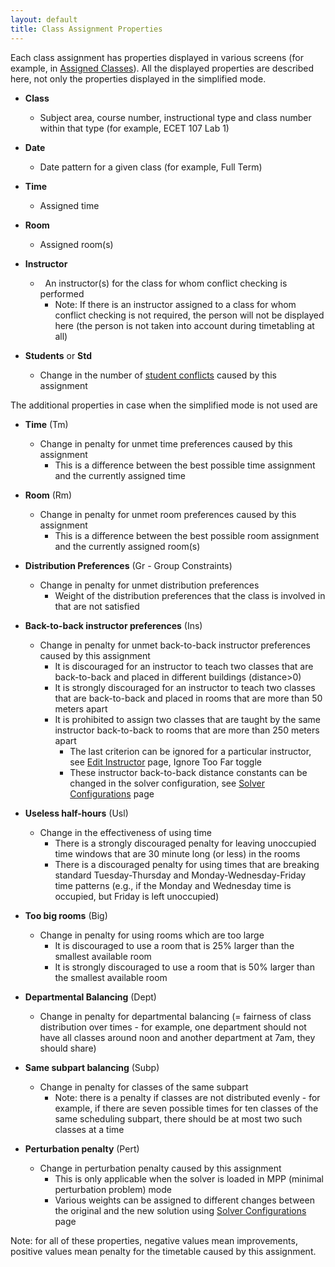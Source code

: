 ```yaml
---
layout: default
title: Class Assignment Properties
---
```




 Each class assignment has properties displayed in various screens (for example, in [Assigned Classes](assigned-classes)). All the displayed properties are described here, not only the properties displayed in the simplified mode.

* **Class**
	* Subject area, course number, instructional type and class number within that type (for example, ECET 107 Lab 1)

* **Date**
	* Date pattern for a given class (for example, Full Term)

* **Time**
	* Assigned time

* **Room**
	* Assigned room(s)

* **Instructor**
	*   An instructor(s) for the class for whom conflict checking is performed
		* Note: If there is an instructor assigned to a class for whom conflict checking is not required, the person will not be displayed here (the person is not taken into account during timetabling at all)

* **Students** or **Std**
	* Change in the number of [student conflicts](student-conflicts) caused by this assignment


 The additional properties in case when the simplified mode is not used are

* **Time** (Tm)
	* Change in penalty for unmet time preferences caused by this assignment
		* This is a difference between the best possible time assignment and the currently assigned time

* **Room** (Rm)
	* Change in penalty for unmet room preferences caused by this assignment
		* This is a difference between the best possible room assignment and the currently assigned room(s)

* **Distribution Preferences** (Gr - Group Constraints)
	* Change in penalty for unmet distribution preferences
		* Weight of the distribution preferences that the class is involved in that are not satisfied

* **Back-to-back instructor preferences** (Ins)
	* Change in penalty for unmet back-to-back instructor preferences caused by this assignment
		* It is discouraged for an instructor to teach two classes that are back-to-back and placed in different buildings (distance>0)
		* It is strongly discouraged for an instructor to teach two classes that are back-to-back and placed in rooms that are more than 50 meters apart
		* It is prohibited to assign two classes that are taught by the same instructor back-to-back to rooms that are more than 250 meters apart
			* The last criterion can be ignored for a particular instructor, see [Edit Instructor](edit-instructor) page, Ignore Too Far toggle
			* These instructor back-to-back distance constants can be changed in the solver configuration, see [Solver Configurations](solver-configurations) page

* **Useless half-hours** (Usl)
	* Change in the effectiveness of using time
		* There is a strongly discouraged penalty for leaving unoccupied time windows that are 30 minute long (or less) in the rooms
		* There is a discouraged penalty for using times that are breaking standard Tuesday-Thursday and Monday-Wednesday-Friday time patterns (e.g., if the Monday and Wednesday time is occupied, but Friday is left unoccupied)

* **Too big rooms** (Big)
	* Change in penalty for using rooms which are too large
		* It is discouraged to use a room that is 25% larger than the smallest available room
		* It is strongly discouraged to use a room that is 50% larger than the smallest available room

* **Departmental Balancing** (Dept)
	* Change in penalty for departmental balancing (= fairness of class distribution over times - for example, one department should not have all classes around noon and another department at 7am, they should share)

* **Same subpart balancing** (Subp)
	* Change in penalty for classes of the same subpart
		* Note: there is a penalty if classes are not distributed evenly - for example, if there are seven possible times for ten classes of the same scheduling subpart, there should be at most two such classes at a time

* **Perturbation penalty** (Pert)
	* Change in perturbation penalty caused by this assignment
		* This is only applicable when the solver is loaded in MPP (minimal perturbation problem) mode
		* Various weights can be assigned to different changes between the original and the new solution using [Solver Configurations](solver-configurations) page


 Note: for all of these properties, negative values mean improvements, positive values mean penalty for the timetable caused by this assignment.

